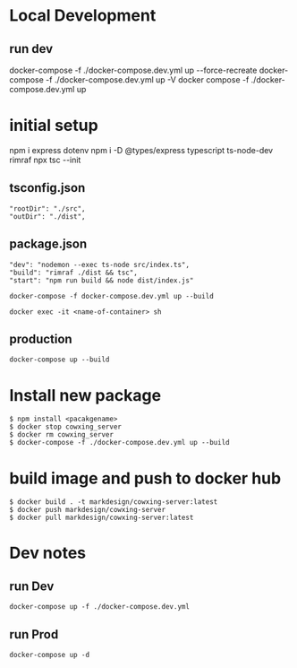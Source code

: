 # Local Development

## run dev
docker-compose -f ./docker-compose.dev.yml up --force-recreate
docker-compose -f ./docker-compose.dev.yml up -V
docker compose -f ./docker-compose.dev.yml up
# initial setup

npm i express dotenv
npm i -D @types/express typescript ts-node-dev rimraf
npx tsc --init

## tsconfig.json

```
"rootDir": "./src",
"outDir": "./dist",
```

## package.json

```
"dev": "nodemon --exec ts-node src/index.ts",
"build": "rimraf ./dist && tsc",
"start": "npm run build && node dist/index.js"

docker-compose -f docker-compose.dev.yml up --build

docker exec -it <name-of-container> sh
```

## production

```
docker-compose up --build
```

# Install new package

```
$ npm install <pacakgename>
$ docker stop cowxing_server
$ docker rm cowxing_server
$ docker-compose -f ./docker-compose.dev.yml up --build
```

# build image and push to docker hub

```
$ docker build . -t markdesign/cowxing-server:latest
$ docker push markdesign/cowxing-server
$ docker pull markdesign/cowxing-server:latest
```

# Dev notes

## run Dev

```
docker-compose up -f ./docker-compose.dev.yml
```

## run Prod

```
docker-compose up -d
```
